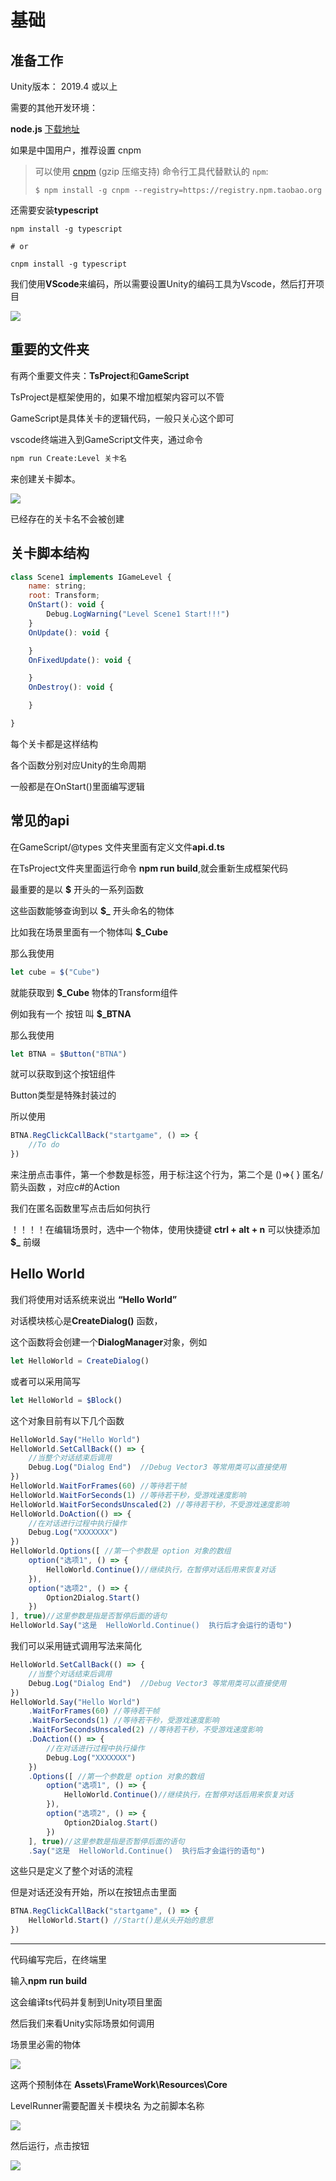 # 基础

## 准备工作
Unity版本： 2019.4 或以上


需要的其他开发环境：

**node.js** [下载地址](http://nodejs.cn/download/)

如果是中国用户，推荐设置  cnpm  

> 可以使用 [cnpm](https://github.com/cnpm/cnpm) (gzip 压缩支持) 命令行工具代替默认的 `npm`:
>
> ```
> $ npm install -g cnpm --registry=https://registry.npm.taobao.org
> ```

还需要安装**typescript**

```shell
npm install -g typescript

# or

cnpm install -g typescript
```

我们使用**VScode**来编码，所以需要设置Unity的编码工具为Vscode，然后打开项目

![](./Guide/open.png)



## 重要的文件夹

有两个重要文件夹：**TsProject**和**GameScript**

TsProject是框架使用的，如果不增加框架内容可以不管

GameScript是具体关卡的逻辑代码，一般只关心这个即可



vscode终端进入到GameScript文件夹，通过命令

```bash
npm run Create:Level 关卡名
```

来创建关卡脚本。

![](./Guide/newlevel.png)

已经存在的关卡名不会被创建

## 关卡脚本结构

```javascript
class Scene1 implements IGameLevel {
    name: string;
    root: Transform;
    OnStart(): void {
        Debug.LogWarning("Level Scene1 Start!!!")
    }
    OnUpdate(): void {

    }
    OnFixedUpdate(): void {

    }
    OnDestroy(): void {

    }

}
```

每个关卡都是这样结构

各个函数分别对应Unity的生命周期

一般都是在OnStart()里面编写逻辑


## 常见的api

在GameScript/@types 文件夹里面有定义文件**api.d.ts**

在TsProject文件夹里面运行命令  **npm run build**,就会重新生成框架代码

最重要的是以 **$** 开头的一系列函数

这些函数能够查询到以   **$_**   开头命名的物体

比如我在场景里面有一个物体叫 **$_Cube**

那么我使用 

```javascript
let cube = $("Cube")  
```

就能获取到 **$_Cube** 物体的Transform组件

例如我有一个 按钮 叫 **$_BTNA**

那么我使用

```javascript
let BTNA = $Button("BTNA")  
```

就可以获取到这个按钮组件

Button类型是特殊封装过的

所以使用

```javascript
BTNA.RegClickCallBack("startgame", () => {
    //To do
})
```

来注册点击事件，第一个参数是标签，用于标注这个行为，第二个是  ()=>{ } 匿名/箭头函数 ，对应c#的Action

我们在匿名函数里写点击后如何执行



！！！！在编辑场景时，选中一个物体，使用快捷键 **ctrl + alt + n**  可以快捷添加 **$_** 前缀

## Hello World

我们将使用对话系统来说出 **“Hello World”**

对话模块核心是**CreateDialog()** 函数，

这个函数将会创建一个**DialogManager**对象，例如

```javascript
let HelloWorld = CreateDialog()
```
或者可以采用简写
```javascript
let HelloWorld = $Block()
```

这个对象目前有以下几个函数

```javascript
HelloWorld.Say("Hello World")
HelloWorld.SetCallBack(() => {
    //当整个对话结束后调用
    Debug.Log("Dialog End")  //Debug Vector3 等常用类可以直接使用
})
HelloWorld.WaitForFrames(60) //等待若干帧
HelloWorld.WaitForSeconds(1) //等待若干秒，受游戏速度影响
HelloWorld.WaitForSecondsUnscaled(2) //等待若干秒，不受游戏速度影响
HelloWorld.DoAction(() => {
    //在对话进行过程中执行操作
    Debug.Log("XXXXXXX")
})
HelloWorld.Options([ //第一个参数是 option 对象的数组
    option("选项1", () => {
        HelloWorld.Continue()//继续执行，在暂停对话后用来恢复对话
    }),
    option("选项2", () => {
        Option2Dialog.Start()
    })
], true)//这里参数是指是否暂停后面的语句
HelloWorld.Say("这是  HelloWorld.Continue()  执行后才会运行的语句")
```
我们可以采用链式调用写法来简化

```javascript
HelloWorld.SetCallBack(() => {
    //当整个对话结束后调用
    Debug.Log("Dialog End")  //Debug Vector3 等常用类可以直接使用
})
HelloWorld.Say("Hello World")
    .WaitForFrames(60) //等待若干帧
    .WaitForSeconds(1) //等待若干秒，受游戏速度影响
    .WaitForSecondsUnscaled(2) //等待若干秒，不受游戏速度影响
    .DoAction(() => {
        //在对话进行过程中执行操作
        Debug.Log("XXXXXXX")
    })
    .Options([ //第一个参数是 option 对象的数组
        option("选项1", () => {
            HelloWorld.Continue()//继续执行，在暂停对话后用来恢复对话
        }),
        option("选项2", () => {
            Option2Dialog.Start()
        })
    ], true)//这里参数是指是否暂停后面的语句
    .Say("这是  HelloWorld.Continue()  执行后才会运行的语句")
```

这些只是定义了整个对话的流程

但是对话还没有开始，所以在按钮点击里面

```javascript
BTNA.RegClickCallBack("startgame", () => {
    HelloWorld.Start() //Start()是从头开始的意思
})
```

---

代码编写完后，在终端里

输入**npm run build**

这会编译ts代码并复制到Unity项目里面

然后我们来看Unity实际场景如何调用

场景里必需的物体

![](./Guide/basic.png)

这两个预制体在 **Assets\FrameWork\Resources\Core**

LevelRunner需要配置关卡模块名 为之前脚本名称

![](./Guide/levelconfig.png)

然后运行，点击按钮

![](./Guide/hello.png)


